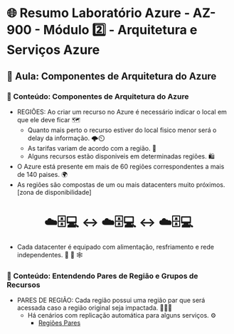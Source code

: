 # 🌐 Resumo Laboratório Azure - AZ-900 - Módulo 2️⃣ - Arquitetura e Serviços Azure

## 🏫 Aula: Componentes de Arquitetura do Azure
### 🔖 Conteúdo: Componentes de Arquitetura do Azure

* REGIÕES: Ao criar um recurso no Azure é necessário indicar o local em que ele deve ficar 🗺️
  * Quanto mais perto o recurso estiver do local fisico menor será o delay da informação. 🌩️⏲️
  * As tarifas variam de acordo com a região. 💸
  * Alguns recursos estão disponiveis em determinadas regiões. 🛍️
* O Azure está presente em mais de 60 regiões correspondentes a mais de 140 paises. 🌍
* As regiões são compostas de um ou mais datacenters muito próximos. [zona de disponibilidade]

<h1 align="center"> ☁️🗄️💻 ↔️ ☁️🗄️💻 ↔️ ☁️🗄️💻 </h1>

* Cada datacenter é equipado com alimentação, resfriamento e rede independentes. 🔌 🧊 🕸️
 
### 🔖 Conteúdo: Entendendo Pares de Região e Grupos de Recursos

* PARES DE REGIÃO: Cada região possui uma região par que será acessada caso a região original seja impactada. 🧑‍🤝‍🧑
  * Há cenários com replicação automática para alguns serviços. ⚙️
    * [Regiões Pares](https://aka.ms/PairedRegions-ptb)
 
